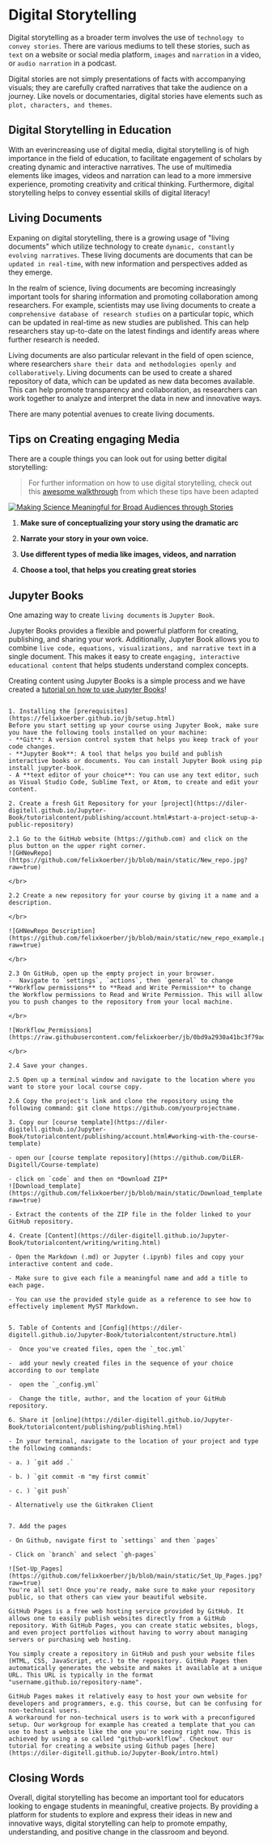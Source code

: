 # Digital Storytelling

    
Digital storytelling as a broader term involves the use of `technology to convey stories`. There are various mediums to tell these stories, such as `text` on a website or social media platform, `images` and `narration` in a video, or `audio narration` in a podcast.

Digital stories are not simply presentations of facts with accompanying visuals; they are carefully crafted narratives that take the audience on a journey. Like novels or documentaries, digital stories have elements such as `plot, characters, and themes`.

## Digital Storytelling in Education

With an everincreasing use of digital media, digital storytelling is of high importance in the field of education, to facilitate engagement of scholars by creating dynamic and interactive narratives. The use of multimedia elements like images, videos and narration can lead to a more immersive experience, promoting creativity and critical thinking.
Furthermore, digital storytelling helps to convey essential skills of digital literacy!

## Living Documents

Expaning on digital storytelling, there is a growing usage of "living documents" which utilize technology to create `dynamic, constantly evolving narratives`. These living documents are documents that can be `updated in real-time`, with new information and perspectives added as they emerge.

In the realm of science, living documents are becoming increasingly important tools for sharing information and promoting collaboration among researchers. For example, scientists may use living documents to create a `comprehensive database of research studies` on a particular topic, which can be updated in real-time as new studies are published. This can help researchers stay up-to-date on the latest findings and identify areas where further research is needed.

Living documents are also particular relevant in the field of open science, where researchers `share their data and methodologies openly and collaboratively`. Living documents can be used to create a shared repository of data, which can be updated as new data becomes available. This can help promote transparency and collaboration, as researchers can work together to analyze and interpret the data in new and innovative ways.

There are many potential avenues to create living documents.


## Tips on Creating engaging Media 

There are a couple things you can look out for using better digital storytelling:


>For further information on how to use digital storytelling, check out this [awesome walkthrough](https://tlp-lpa.ca/digital-skills/digital-storytelling) from which these tips have been adapted

<!-- CSS Code -->
<style type="text/css" scoped>
img.GeneratedImage {
width:400px;margin:10px;border-width:6px;border-color:#000000;border-style:solid;
}
</style>

<!-- HTML Code -->
<a href="https://www.researchgate.net/profile/Sara-Elshafie/publication/326720118/figure/fig1/AS:926468729208833@1597898766646/Freytags-pyramid-also-known-as-the-dramatic-arc-showing-a-five-part-story.png" target="_self"><img src="https://www.researchgate.net/profile/Sara-Elshafie/publication/326720118/figure/fig1/AS:926468729208833@1597898766646/Freytags-pyramid-also-known-as-the-dramatic-arc-showing-a-five-part-story.png" alt="Making Science Meaningful for Broad Audiences through Stories" class="Image" title="Wikipedia page for the CSS language"></a>


1. **Make sure of conceptualizing your story using the dramatic arc**

2. **Narrate your story in your own voice.** 

3. **Use different types of media like images, videos, and narration**

4. **Choose a tool, that helps you creating great stories**

## Jupyter Books

One amazing way to create `living documents` is `Jupyter Book`.

Jupyter Books provides a flexible and powerful platform for creating, publishing, and sharing your work. Additionally, Jupyter Book allows you to combine `live code, equations, visualizations, and narrative text` in a single document. This makes it easy to create `engaging, interactive educational content` that helps students understand complex concepts.

Creating content using Jupyter Books is a simple process and we have created a [tutorial on how to use Jupyter Books](https://felixkoerber.github.io/jb/10min.html)!

```{dropdown} Tutorial on Jupyter Book

1. Installing the [prerequisites](https://felixkoerber.github.io/jb/setup.html)
Before you start setting up your course using Jupyter Book, make sure you have the following tools installed on your machine:
- **Git**: A version control system that helps you keep track of your code changes.
- **Jupyter Book**: A tool that helps you build and publish interactive books or documents. You can install Jupyter Book using pip install jupyter-book.
- A **text editor of your choice**: You can use any text editor, such as Visual Studio Code, Sublime Text, or Atom, to create and edit your content.

2. Create a fresh Git Repository for your [project](https://diler-digitell.github.io/Jupyter-Book/tutorialcontent/publishing/account.html#start-a-project-setup-a-public-repository)

2.1 Go to the GitHub website (https://github.com) and click on the plus button on the upper right corner.
![GHNewRepo](https://github.com/felixkoerber/jb/blob/main/static/New_repo.jpg?raw=true)

</br>

2.2 Create a new repository for your course by giving it a name and a description.

</br>

![GHNewRepo_Description](https://github.com/felixkoerber/jb/blob/main/static/new_repo_example.png?raw=true)

</br>

2.3 On GitHub, open up the empty project in your browser.
-  Navigate to `settings`, `actions`, then `general` to change **Workflow permissions** to **Read and Write Permission** to change the Workflow permissions to Read and Write Permission. This will allow you to push changes to the repository from your local machine.

</br>

![Workflow_Permissions](https://raw.githubusercontent.com/felixkoerber/jb/0bd9a2930a41bc3f79ad876b603ea5534ef1a23a/static/Workflow_permission.jpg)

</br>

2.4 Save your changes.

2.5 Open up a terminal window and navigate to the location where you want to store your local course copy.

2.6 Copy the project's link and clone the repository using the following command: git clone https://github.com/yourprojectname.
    
3. Copy our [course template](https://diler-digitell.github.io/Jupyter-Book/tutorialcontent/publishing/account.html#working-with-the-course-template)

- open our [course template repository](https://github.com/DiLER-Digitell/Course-template)

- click on `code` and then on *Download ZIP*
![Download_template](https://github.com/felixkoerber/jb/blob/main/static/Download_template.jpg?raw=true)

- Extract the contents of the ZIP file in the folder linked to your GitHub repository.
    
4. Create [Content](https://diler-digitell.github.io/Jupyter-Book/tutorialcontent/writing/writing.html)

- Open the Markdown (.md) or Jupyter (.ipynb) files and copy your interactive content and code.

- Make sure to give each file a meaningful name and add a title to each page.

- You can use the provided style guide as a reference to see how to effectively implement MyST Markdown.


5. Table of Contents and [Config](https://diler-digitell.github.io/Jupyter-Book/tutorialcontent/structure.html)

-  Once you've created files, open the `_toc.yml`

-  add your newly created files in the sequence of your choice according to our template

-  open the `_config.yml`

-  Change the title, author, and the location of your GitHub repository.

6. Share it [online](https://diler-digitell.github.io/Jupyter-Book/tutorialcontent/publishing/publishing.html)

- In your terminal, navigate to the location of your project and type the following commands:

- a. ) `git add .`

- b. ) `git commit -m "my first commit`

- c. ) `git push`

- Alternatively use the Gitkraken Client


7. Add the pages

- On Github, navigate first to `settings` and then `pages`

- Click on `branch` and select `gh-pages`

![Set-Up_Pages](https://github.com/felixkoerber/jb/blob/main/static/Set_Up_Pages.jpg?raw=true)
You're all set! Once you're ready, make sure to make your repository public, so that others can view your beautiful website.

```

```{note}
GitHub Pages is a free web hosting service provided by GitHub. It allows one to easily publish websites directly from a GitHub repository. With GitHub Pages, you can create static websites, blogs, and even project portfolios without having to worry about managing servers or purchasing web hosting.

You simply create a repository in GitHub and push your website files (HTML, CSS, JavaScript, etc.) to the repository. GitHub Pages then automatically generates the website and makes it available at a unique URL. This URL is typically in the format "username.github.io/repository-name".

GitHub Pages makes it relatively easy to host your own website for developers and programmers, e.g. this course, but can be confusing for non-technical users. 
A workaround for non-technical users is to work with a preconfigured setup. Our workgroup for example has created a template that you can use to host a website like the one you're seeing right now. This is achieved by using a so called "github-worklflow". Checkout our tutorial for creating a website using Github pages [here](https://diler-digitell.github.io/Jupyter-Book/intro.html)

```

## Closing Words

Overall, digital storytelling has become an important tool for educators looking to engage students in meaningful, creative projects. By providing a platform for students to explore and express their ideas in new and innovative ways, digital storytelling can help to promote empathy, understanding, and positive change in the classroom and beyond.